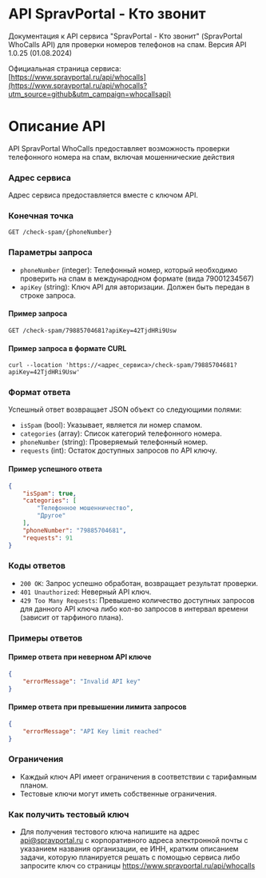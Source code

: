 # API SpravPortal - Кто звонит
Документация к API сервиса "SpravPortal - Кто звонит" (SpravPortal WhoCalls API) для проверки номеров телефонов на спам.
Версия API 1.0.25 (01.08.2024)

Официальная страница сервиса: [https://www.spravportal.ru/api/whocalls](https://www.spravportal.ru/api/whocalls?utm_source=github&utm_campaign=whocallsapi)

# Описание API

API SpravPortal WhoCalls предоставляет возможность проверки телефонного номера на спам, включая мошеннические действия 

### Адрес сервиса

Адрес сервиса предоставляется вместе с ключом API.

### Конечная точка

`GET /check-spam/{phoneNumber}`

### Параметры запроса

- `phoneNumber` (integer): Телефонный номер, который необходимо проверить на спам в международном формате (вида 79001234567)
- `apiKey` (string): Ключ API для авторизации. Должен быть передан в строке запроса.

#### Пример запроса

```http
GET /check-spam/79885704681?apiKey=42TjdHRi9Usw
```

#### Пример запроса в формате CURL

```curl
curl --location 'https://<адрес_сервиса>/check-spam/79885704681?apiKey=42TjdHRi9Usw'
```

### Формат ответа

Успешный ответ возвращает JSON объект со следующими полями:

- `isSpam` (bool): Указывает, является ли номер спамом.
- `categories` (array): Список категорий телефонного номера.
- `phoneNumber` (string): Проверяемый телефонный номер.
- `requests` (int): Остаток доступных запросов по API ключу.

#### Пример успешного ответа

```json
{
    "isSpam": true,
    "categories": [
        "Телефонное мошенничество",
        "Другое"
    ],
    "phoneNumber": "79885704681",
    "requests": 91
}
```

### Коды ответов

- `200 OK`: Запрос успешно обработан, возвращает результат проверки.
- `401 Unauthorized`: Неверный API ключ.
- `429 Too Many Requests`: Превышено количество доступных запросов для данного API ключа либо кол-во запросов в интервал времени (зависит от тарфиного плана).

### Примеры ответов

#### Пример ответа при неверном API ключе

```json
{
    "errorMessage": "Invalid API key"
}
```

#### Пример ответа при превышении лимита запросов

```json
{
    "errorMessage": "API Key limit reached"
}
```

### Ограничения

- Каждый ключ API имеет ограничения в соответствии с тарифамным планом.
- Тестовые ключи могут иметь собственные ограничения.

### Как получить тестовый ключ

- Для получения тестового ключа напишите на адрес api@spravportal.ru с корпоративного адреса электронной почты с указанием названия организации, ее ИНН, кратким описанием задачи, которую планируется решать с помощью сервиса либо запросите ключ со страницы https://www.spravportal.ru/api/whocalls

